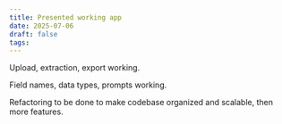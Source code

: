 ```yaml
---
title: Presented working app
date: 2025-07-06
draft: false
tags:
---
```

Upload, extraction, export working.

Field names, data types, prompts working.

Refactoring to be done to make codebase organized and scalable, then more features.
